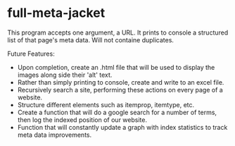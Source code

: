 # full-meta-jacket
This program accepts one argument, a URL. It prints to console a structured list of that page's meta data. Will not containe duplicates.

Future Features:
- Upon completion, create an .html file that will be used to display the images along side their 'alt' text.
- Rather than simply printing to console, create and write to an excel file.
- Recursively search a site, performing these actions on every page of a website.
- Structure different elements such as itemprop, itemtype, etc.
- Create a function that will do a google search for a number of terms, then log the indexed position of our website.
- Function that will constantly update a graph with index statistics to track meta data improvements.
